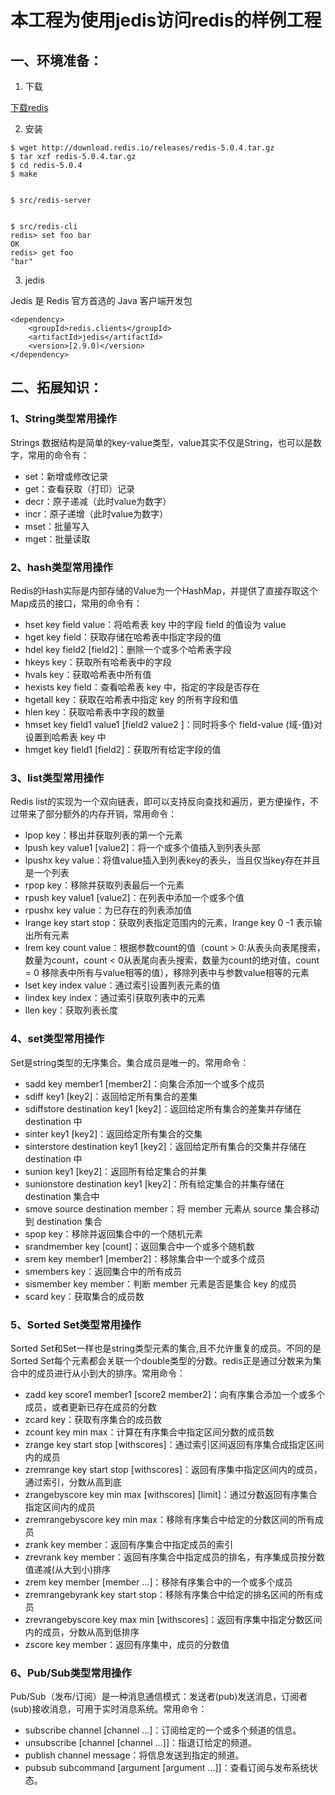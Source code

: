 # 本工程为使用jedis访问redis的样例工程


## 一、环境准备：

1. 下载

[下载redis](https://redis.io/)

2. 安装

```jshelllanguage
$ wget http://download.redis.io/releases/redis-5.0.4.tar.gz
$ tar xzf redis-5.0.4.tar.gz
$ cd redis-5.0.4
$ make


$ src/redis-server


$ src/redis-cli
redis> set foo bar
OK
redis> get foo
"bar"
```

3. jedis

Jedis 是 Redis 官方首选的 Java 客户端开发包
```
<dependency>
	<groupId>redis.clients</groupId>
	<artifactId>jedis</artifactId>
	<version>[2.9.0)</version>
</dependency>
```



## 二、拓展知识：

### 1、String类型常用操作

Strings 数据结构是简单的key-value类型，value其实不仅是String，也可以是数字，常用的命令有：

 - set：新增或修改记录
 - get：查看获取（打印）记录
 - decr：原子递减（此时value为数字）
 - incr：原子递增（此时value为数字）
 - mset：批量写入
 - mget：批量读取

### 2、hash类型常用操作

Redis的Hash实际是内部存储的Value为一个HashMap，并提供了直接存取这个Map成员的接口，常用的命令有：

 - hset key field value：将哈希表 key 中的字段 field 的值设为 value
 - hget key field：获取存储在哈希表中指定字段的值
 - hdel key field2 [field2]：删除一个或多个哈希表字段
 - hkeys key：获取所有哈希表中的字段
 - hvals key：获取哈希表中所有值
 - hexists key field：查看哈希表 key 中，指定的字段是否存在
 - hgetall key：获取在哈希表中指定 key 的所有字段和值
 - hlen key：获取哈希表中字段的数量
 - hmset key field1 value1 [field2 value2 ]：同时将多个 field-value (域-值)对设置到哈希表 key 中
 - hmget key field1 [field2]：获取所有给定字段的值

### 3、list类型常用操作

Redis list的实现为一个双向链表，即可以支持反向查找和遍历，更方便操作，不过带来了部分额外的内存开销，常用命令：

 - lpop key：移出并获取列表的第一个元素
 - lpush key value1 [value2]：将一个或多个值插入到列表头部
 - lpushx key value：将值value插入到列表key的表头，当且仅当key存在并且是一个列表
 - rpop key：移除并获取列表最后一个元素
 - rpush key value1 [value2]：在列表中添加一个或多个值
 - rpushx key value：为已存在的列表添加值
 - lrange key start stop：获取列表指定范围内的元素，lrange key 0 -1 表示输出所有元素
 - lrem key count value：根据参数count的值（count > 0:从表头向表尾搜索，数量为count，count < 0从表尾向表头搜索，数量为count的绝对值，count = 0 移除表中所有与value相等的值），移除列表中与参数value相等的元素
 - lset key index value：通过索引设置列表元素的值
 - lindex key index：通过索引获取列表中的元素
 - llen key：获取列表长度

### 4、set类型常用操作

Set是string类型的无序集合。集合成员是唯一的。常用命令：

 - sadd key member1 [member2]：向集合添加一个或多个成员
 - sdiff key1 [key2]：返回给定所有集合的差集
 - sdiffstore destination key1 [key2]：返回给定所有集合的差集并存储在 destination 中
 - sinter key1 [key2]：返回给定所有集合的交集
 - sinterstore destination key1 [key2]：返回给定所有集合的交集并存储在 destination 中
 - sunion key1 [key2]：返回所有给定集合的并集
 - sunionstore destination key1 [key2]：所有给定集合的并集存储在 destination 集合中
 - smove source destination member：将 member 元素从 source 集合移动到 destination 集合
 - spop key：移除并返回集合中的一个随机元素
 - srandmember key [count]：返回集合中一个或多个随机数
 - srem key member1 [member2]：移除集合中一个或多个成员
 - smembers key：返回集合中的所有成员
 - sismember key member：判断 member 元素是否是集合 key 的成员
 - scard key：获取集合的成员数

### 5、Sorted Set类型常用操作

Sorted Set和Set一样也是string类型元素的集合,且不允许重复的成员。不同的是Sorted Set每个元素都会关联一个double类型的分数。redis正是通过分数来为集合中的成员进行从小到大的排序。常用命令：

 - zadd key score1 member1 [score2 member2]：向有序集合添加一个或多个成员，或者更新已存在成员的分数
 - zcard key：获取有序集合的成员数
 - zcount key min max：计算在有序集合中指定区间分数的成员数
 - zrange key start stop [withscores]：通过索引区间返回有序集合成指定区间内的成员
 - zremrange key start stop [withscores]：返回有序集中指定区间内的成员，通过索引，分数从高到底
 - zrangebyscore key min max [withscores] [limit]：通过分数返回有序集合指定区间内的成员
 - zremrangebyscore key min max：移除有序集合中给定的分数区间的所有成员
 - zrank key member：返回有序集合中指定成员的索引
 - zrevrank key member：返回有序集合中指定成员的排名，有序集成员按分数值递减(从大到小)排序
 - zrem key member [member ...]：移除有序集合中的一个或多个成员
 - zremrangebyrank key start stop：移除有序集合中给定的排名区间的所有成员
 - zrevrangebyscore key max min [withscores]：返回有序集中指定分数区间内的成员，分数从高到低排序
 - zscore key member：返回有序集中，成员的分数值

### 6、Pub/Sub类型常用操作

Pub/Sub（发布/订阅）是一种消息通信模式：发送者(pub)发送消息，订阅者(sub)接收消息，可用于实时消息系统。常用命令：

 - subscribe channel [channel ...]：订阅给定的一个或多个频道的信息。
 - unsubscribe [channel [channel ...]]：指退订给定的频道。
 - publish channel message：将信息发送到指定的频道。
 - pubsub subcommand [argument [argument ...]]：查看订阅与发布系统状态。
